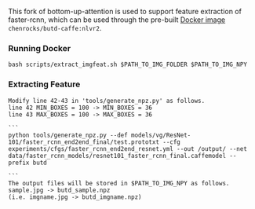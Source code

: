 This fork of bottom-up-attention is used to support feature extraction of faster-rcnn, which can be used through the pre-built [Docker image](https://hub.docker.com/repository/docker/chenrocks/butd-caffe) `chenrocks/butd-caffe:nlvr2`.

### Running Docker
    bash scripts/extract_imgfeat.sh $PATH_TO_IMG_FOLDER $PATH_TO_IMG_NPY
    
### Extracting Feature

    Modify line 42-43 in 'tools/generate_npz.py' as follows.
    line 42 MIN_BOXES = 100 -> MIN_BOXES = 36
    line 43 MAX_BOXES = 100 -> MAX_BOXES = 36

    ```
    python tools/generate_npz.py --def models/vg/ResNet-101/faster_rcnn_end2end_final/test.prototxt --cfg experiments/cfgs/faster_rcnn_end2end_resnet.yml --out /output/ --net 
    data/faster_rcnn_models/resnet101_faster_rcnn_final.caffemodel --prefix butd
    
    ```
    The output files will be stored in $PATH_TO_IMG_NPY as follows.
    sample.jpg -> butd_sample.npz
    (i.e. imgname.jpg -> butd_imgname.npz)

    


